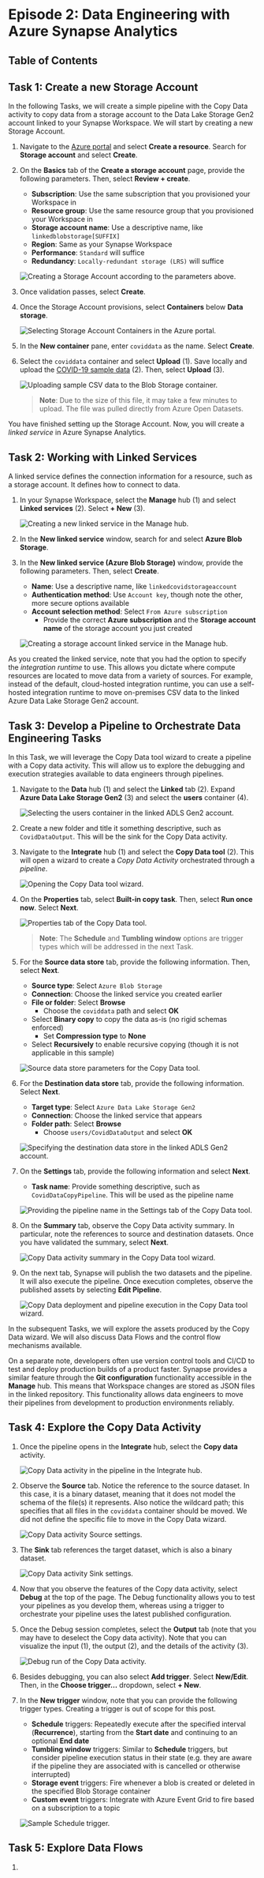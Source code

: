 # Episode 2: Data Engineering with Azure Synapse Analytics

## Table of Contents

## Task 1: Create a new Storage Account

In the following Tasks, we will create a simple pipeline with the Copy Data activity to copy data from a storage account to the Data Lake Storage Gen2 account linked to your Synapse Workspace. We will start by creating a new Storage Account.

1. Navigate to the [Azure portal](portal.azure.com) and select **Create a resource**. Search for **Storage account** and select **Create**.

2. On the **Basics** tab of the **Create a storage account** page, provide the following parameters. Then, select **Review + create**.

    - **Subscription**: Use the same subscription that you provisioned your Workspace in
    - **Resource group**: Use the same resource group that you provisioned your Workspace in
    - **Storage account name**: Use a descriptive name, like `linkedblobstorage[SUFFIX]`
    - **Region**: Same as your Synapse Workspace
    - **Performance**: `Standard` will suffice
    - **Redundancy**: `Locally-redundant storage (LRS)` will suffice

    ![Creating a Storage Account according to the parameters above.](./media/provision-storage-account.png "Creating a new Storage Account")

3. Once validation passes, select **Create**.

4. Once the Storage Account provisions, select **Containers** below **Data storage**.

    ![Selecting Storage Account Containers in the Azure portal.](./media/select-containers.png "Storage Account Containers")

5. In the **New container** pane, enter `coviddata` as the name. Select **Create**.

6. Select the `coviddata` container and select **Upload** (1). Save locally and upload the [COVID-19 sample data](https://pandemicdatalake.blob.core.windows.net/public/curated/covid-19/bing_covid-19_data/latest/bing_covid-19_data.csv) (2). Then, select **Upload** (3).

    ![Uploading sample CSV data to the Blob Storage container.](./media/upload-sample-data.png "Uploading sample data")

    >**Note**: Due to the size of this file, it may take a few minutes to upload. The file was pulled directly from Azure Open Datasets.

You have finished setting up the Storage Account. Now, you will create a *linked service* in Azure Synapse Analytics.

## Task 2: Working with Linked Services

A linked service defines the connection information for a resource, such as a storage account. It defines how to connect to data.

1. In your Synapse Workspace, select the **Manage** hub (1) and select **Linked services** (2). Select **+ New** (3).

    ![Creating a new linked service in the Manage hub.](./media/create-new-linked-service.png "Creating a new linked service")

2. In the **New linked service** window, search for and select **Azure Blob Storage**.

3. In the **New linked service (Azure Blob Storage)** window, provide the following parameters. Then, select **Create**.

    - **Name**: Use a descriptive name, like `linkedcovidstorageaccount`
    - **Authentication method**: Use `Account key`, though note the other, more secure options available
    - **Account selection method**: Select `From Azure subscription`
      - Provide the correct **Azure subscription** and the **Storage account name** of the storage account you just created

    ![Creating a storage account linked service in the Manage hub.](./media/new-linked-service.png "Storage account linked service")

As you created the linked service, note that you had the option to specify the *integration runtime* to use. This allows you dictate where compute resources are located to move data from a variety of sources. For example, instead of the default, cloud-hosted integration runtime, you can use a self-hosted integration runtime to move on-premises CSV data to the linked Azure Data Lake Storage Gen2 account.

## Task 3: Develop a Pipeline to Orchestrate Data Engineering Tasks

In this Task, we will leverage the Copy Data tool wizard to create a pipeline with a Copy data activity. This will allow us to explore the debugging and execution strategies available to data engineers through pipelines.

1. Navigate to the **Data** hub (1) and select the **Linked** tab (2). Expand **Azure Data Lake Storage Gen2** (3) and select the **users** container (4).

   ![Selecting the users container in the linked ADLS Gen2 account.](./media/select-users-container.png "Selecting users container")

2. Create a new folder and title it something descriptive, such as `CovidDataOutput`. This will be the sink for the Copy Data activity.

3. Navigate to the **Integrate** hub (1) and select the **Copy Data tool** (2). This will open a wizard to create a *Copy Data Activity* orchestrated through a *pipeline*.

    ![Opening the Copy Data tool wizard.](./media/copy-data-tool.png "Copy Data tool in the Integrate hub")

4. On the **Properties** tab, select **Built-in copy task**. Then, select **Run once now**. Select **Next**.

    ![Properties tab of the Copy Data tool.](./media/properties-tab.png "Properties tab")

    >**Note**: The **Schedule** and **Tumbling window** options are trigger types which will be addressed in the next Task.

5. For the **Source data store** tab, provide the following information. Then, select **Next**.

    - **Source type**: Select `Azure Blob Storage`
    - **Connection**: Choose the linked service you created earlier
    - **File or folder**: Select **Browse**
      - Choose the `coviddata` path and select **OK**
    - Select **Binary copy** to copy the data as-is (no rigid schemas enforced)
      - Set **Compression type** to **None**
    - Select **Recursively** to enable recursive copying (though it is not applicable in this sample) 

    ![Source data store parameters for the Copy Data tool.](./media/source-data-store.png "Source data store parameters")

6. For the **Destination data store** tab, provide the following information. Select **Next**.

    - **Target type**: Select `Azure Data Lake Storage Gen2`
    - **Connection**: Choose the linked service that appears
    - **Folder path**: Select **Browse**
      - Choose `users/CovidDataOutput` and select **OK**

    ![Specifying the destination data store in the linked ADLS Gen2 account.](./media/destination-data-store.png "Specifying destination data store in ADLS Gen2")

7. On the **Settings** tab, provide the following information and select **Next**.

    - **Task name**: Provide something descriptive, such as `CovidDataCopyPipeline`. This will be used as the pipeline name

    ![Providing the pipeline name in the Settings tab of the Copy Data tool.](./media/copy-data-activity.png "Settings tab of the Copy Data wizard")

8. On the **Summary** tab, observe the Copy Data activity summary. In particular, note the references to source and destination datasets. Once you have validated the summary, select **Next**.

    ![Copy Data activity summary in the Copy Data tool wizard.](./media/source-and-target-datasets.png "Copy Data activity summary")

9. On the next tab, Synapse will publish the two datasets and the pipeline. It will also execute the pipeline. Once execution completes, observe the published assets by selecting **Edit Pipeline**.

    ![Copy Data deployment and pipeline execution in the Copy Data tool wizard.](./media/pipeline-execution-complete.png "Copy Data wizard deployment complete")

In the subsequent Tasks, we will explore the assets produced by the Copy Data wizard. We will also discuss Data Flows and the control flow mechanisms available.

On a separate note, developers often use version control tools and CI/CD to test and deploy production builds of a product faster. Synapse provides a similar feature through the **Git configuration** functionality accessible in the **Manage** hub. This means that Workspace changes are stored as JSON files in the linked repository. This functionality allows data engineers to move their pipelines from development to production environments reliably.

## Task 4: Explore the Copy Data Activity

1. Once the pipeline opens in the **Integrate** hub, select the **Copy data** activity.

    ![Copy Data activity in the pipeline in the Integrate hub.](./media/copy-data-activity-integrate-hub.png "Copy Data activity in Integrate hub")

2. Observe the **Source** tab. Notice the reference to the source dataset. In this case, it is a binary dataset, meaning that it does not model the schema of the file(s) it represents. Also notice the wildcard path; this specifies that all files in the `coviddata` container should be moved. We did not define the specific file to move in the Copy Data wizard.

    ![Copy Data activity Source settings.](./media/source-tab-copy-data.png "Source settings")

3. The **Sink** tab references the target dataset, which is also a binary dataset.

    ![Copy Data activity Sink settings.](./media/destination-tab-copy-data.png "Sink settings")

4. Now that you observe the features of the Copy data activity, select **Debug** at the top of the page. The Debug functionality allows you to test your pipelines as you develop them, whereas using a trigger to orchestrate your pipeline uses the latest published configuration.

5. Once the Debug session completes, select the **Output** tab (note that you may have to deselect the Copy data activity). Note that you can visualize the input (1), the output (2), and the details of the activity (3).

    ![Debug run of the Copy Data activity.](./media/input-output-summary-debug.png "Debug run")

6. Besides debugging, you can also select **Add trigger**. Select **New/Edit**. Then, in the **Choose trigger...** dropdown, select **+ New**.

7. In the **New trigger** window, note that you can provide the following trigger types. Creating a trigger is out of scope for this post.

    - **Schedule** triggers: Repeatedly execute after the specified interval (**Recurrence**), starting from the **Start date** and continuing to an optional **End date**
    - **Tumbling window** triggers: Similar to **Schedule** triggers, but consider pipeline execution status in their state (e.g. they are aware if the pipeline they are associated with is cancelled or otherwise interrupted)
    - **Storage event** triggers: Fire whenever a blob is created or deleted in the specified Blob Storage container
    - **Custom event** triggers: Integrate with Azure Event Grid to fire based on a subscription to a topic

    ![Sample Schedule trigger.](./media/create-trigger.png "Schedule trigger")

## Task 5: Explore Data Flows

1. 